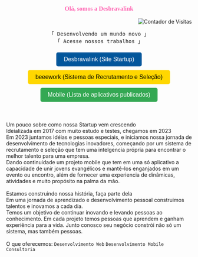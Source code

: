 <link href="https://fonts.googleapis.com/css2?family=Dancing+Script:wght@700&display=swap" rel="stylesheet">
<link rel="stylesheet" href="https://cdnjs.cloudflare.com/ajax/libs/font-awesome/6.0.0-beta3/css/all.min.css">

<div align="center">
  <h3 style="color:#FF69B4; font-family:Cursive;">Olá, somos a Desbravalink</h3>
  <p align="right">
    <img src="https://komarev.com/ghpvc/?username=desbravalink&color=000000&style=flat-square" alt="Contador de Visitas" />
  </p>
</div>

<p align="center"> 
  <samp>
    「 Desenvolvendo um mundo novo 」
    <br>
    「 Acesse nossos trabalhos 」
    <br><br>
    <a href="https://desbravalink.com.br/" style="text-decoration: none;">
      <button style="padding: 10px 20px; margin: 5px; font-size: 16px; background-color: #02569B; color: white; border: none; border-radius: 5px;">
        <i class="fas fa-globe"></i> Desbravalink (Site Startup)
      </button>
    </a>
    <br>
    <a href="https://beeework-frontend-desbravalinks-projects.vercel.app/" style="text-decoration: none;">
      <button style="padding: 10px 20px; margin: 5px; font-size: 16px; background-color: #FFD700; color: black; border: none; border-radius: 5px;">
        <i class="fas fa-briefcase"></i> beeework (Sistema de Recrutamento e Seleção)
      </button>
    </a>
    <br>
    <a href="https://play.google.com/store/apps/dev?id=5387164277767526968" style="text-decoration: none;">
      <button style="padding: 10px 20px; margin: 5px; font-size: 16px; background-color: #34A853; color: white; border: none; border-radius: 5px;">
        <i class="fab fa-google-play"></i> Mobile (Lista de aplicativos publicados)
      </button>
    </a>
  </samp>
</p>

<br>
<br> 

<div align="left">
  Um pouco sobre como nossa Startup vem crescendo <br>
  Ideializada em 2017 com muito estudo e testes, chegamos em 2023 <br>
  Em 2023 juntamos idéias e pessoas especiais, e iniciamos nossa jornada de desenvolvimento de tecnologias inovadores, começando por um sistema de recrutamento e seleção que tem uma intelgencia própria para encontrar o melhor talento para uma empresa. <br>
  Dando continuidade um projeto mobile que tem em uma só aplicativo a capacidade de unir jovens evangélicos e mantê-los enganjados em um evento ou encontro, além de fornecer uma experiencia de dinâmicas, atividades e muito propósito na palma da mão.<br><br>
  Estamos construindo nossa história, faça parte dela<br>
  Em uma jornada de aprendizado e desenvolvimento pessoal construimos talentos e inovamos a cada dia.<br>
  Temos um objetivo de continuar inovando e levando pessoas ao conhecimento. Em cada projeto temos pessoas que aprendem e ganham experiência para a vida. Junto conosco seu negócio constrói não só um sistema, mas também pessoas.<br><br>
  O que oferecemos: 
  <code><i class="fab fa-flutter"></i>Desenvolvimento Web</code> 
  <code><i class="fas fa-code"></i>Desenvolvimento Mobile</code> 
  <code><i class="fab fa-python"></i>Consultoria</code> 
</div>
